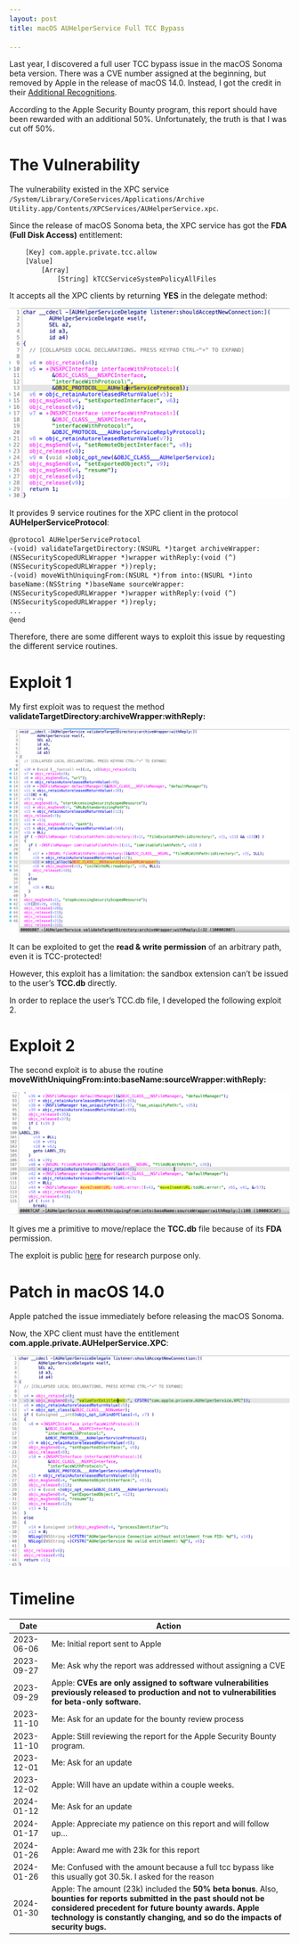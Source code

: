 ```yaml
---
layout: post
title: macOS AUHelperService Full TCC Bypass

---
```


Last year, I discovered a full user TCC bypass issue in the macOS Sonoma beta version. There was a CVE number assigned at the beginning, but removed by Apple in the release of macOS 14.0. Instead, I got the credit in their [Additional Recognitions](https://support.apple.com/HT213940).

According to the Apple Security Bounty program, this report should have been rewarded with an additional 50%. Unfortunately, the truth is that I was cut off 50%.

# The Vulnerability

The vulnerability existed in the XPC service `/System/Library/CoreServices/Applications/Archive Utility.app/Contents/XPCServices/AUHelperService.xpc`.

Since the release of macOS Sonoma beta, the XPC service has got the **FDA (Full Disk Access)** entitlement:

```
	[Key] com.apple.private.tcc.allow
	[Value]
		[Array]
			[String] kTCCServiceSystemPolicyAllFiles
```

It accepts all the XPC clients by returning **YES** in the delegate method:

<img src="../res/2024-1-30-macOS-AUHelperService-Full-TCC-Bypass/image-20240130150618004.png" alt="image-20240130150618004" style="zoom:50%;" />

It provides 9 service routines for the XPC client in the protocol **AUHelperServiceProtocol**:

```
@protocol AUHelperServiceProtocol
-(void) validateTargetDirectory:(NSURL *)target archiveWrapper:(NSSecurityScopedURLWrapper *)wrapper withReply:(void (^)(NSSecurityScopedURLWrapper *))reply;
-(void) moveWithUniquingFrom:(NSURL *)from into:(NSURL *)into baseName:(NSString *)baseName sourceWrapper:(NSSecurityScopedURLWrapper *)wrapper withReply:(void (^)(NSSecurityScopedURLWrapper *))reply;
...
@end
```

Therefore, there are some different ways to exploit this issue by requesting the different service routines.

# Exploit 1

My first exploit was to request the method **validateTargetDirectory:archiveWrapper:withReply:** 

![image-20240130152623730](../res/2024-1-30-macOS-AUHelperService-Full-TCC-Bypass/image-20240130152623730.png)

It can be exploited to get the **read & write permission** of an arbitrary path, even it is TCC-protected!

However, this exploit has a limitation: the sandbox extension can’t be issued to the user’s **TCC.db** directly. 

In order to replace the user’s TCC.db file, I developed the following exploit 2.

# Exploit 2

The second exploit is to abuse the routine **moveWithUniquingFrom:into:baseName:sourceWrapper:withReply:**

![image-20240130154007543](../res/2024-1-30-macOS-AUHelperService-Full-TCC-Bypass/image-20240130154007543.png)

It gives me a primitive to move/replace the **TCC.db** file because of its **FDA** permission.

The exploit is public [here](https://github.com/jhftss/POC/blob/main/exploit-AUHelperService/exploit.m) for research purpose only.

# Patch in macOS 14.0

Apple patched the issue immediately before releasing the macOS Sonoma.

Now, the XPC client must have the entitlement **com.apple.private.AUHelperService.XPC**:

![image-20240130154912835](../res/2024-1-30-macOS-AUHelperService-Full-TCC-Bypass/image-20240130154912835.png)

# Timeline

| Date       | Action                                                       |
| ---------- | ------------------------------------------------------------ |
| 2023-06-06 | Me: Initial report sent to Apple                             |
| 2023-09-27 | Me: Ask why the report was addressed without assigning a CVE |
| 2023-09-29 | Apple: **CVEs are only assigned to software vulnerabilities previously released to production and not to vulnerabilities for beta-only software.** |
| 2023-11-10 | Me: Ask for an update for the bounty review process          |
| 2023-11-10 | Apple: Still reviewing the report for the Apple Security Bounty program. |
| 2023-12-01 | Me: Ask for an update                                        |
| 2023-12-02 | Apple: Will have an update within a couple weeks.            |
| 2024-01-12 | Me: Ask for an update                                        |
| 2024-01-17 | Apple: Appreciate my patience on this report and will follow up… |
| 2024-01-26 | Apple: Award me with 23k for this report                     |
| 2024-01-26 | Me: Confused with the amount because a full tcc bypass like this usually got 30.5k. I asked for the reason |
| 2024-01-30 | Apple: The amount (23k) included the **50% beta bonus**. Also, **bounties for reports submitted in the past should not be considered precedent for future bounty awards. Apple technology is constantly changing, and so do the impacts of security bugs.** |

